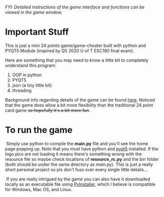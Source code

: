 _FYI: Detailed instructions of the game interface and functions can be viewed in the game window._

# Important Stuff

This is just a mini 24 points game/game-cheater built with python and PYQT5 Module (inspired by Q5 2020 U of T ESC190 final exam).  

Here are something that you may need to know a little bit to completely understand this program:

1. OOP in python
2. PYQT5
3. json (a tiny little bit)
4. threading

Background info regarding details of the game can be found [here](https://en.wikipedia.org/wiki/24_Game). Noticed that the game does allow a bit more flexibility than the traditional 24 point card game ~~so hopefully it's a bit more fun~~. 

# To run the game

​		Simply use python to compile the **main.py** file and you'll see the home page popping up. Note that you must have python and [pyqt5](https://pypi.org/project/PyQt5/) installed. If the logo pics are not loading it means there's something wrong with the resource file so maybe check locations of **resource_rc.py** and the bin folder (both should be under the same directory as main.py). This is just a really short personal project so pls don't fuss over every single little details... 

​		If you are really intrigued by the game you can also have it downloaded locally as an executable file using [PyInstaller](https://pyinstaller.readthedocs.io/en/stable/installation.html), which I believe is compatible for Windows, Mac OS, and Linux. 